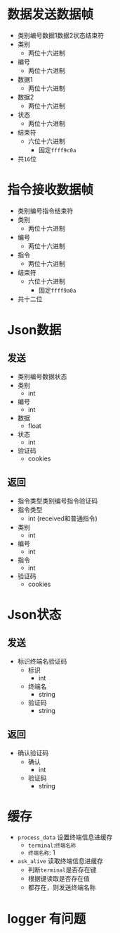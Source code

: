# 数据发送数据帧
- 类别编号数据1数据2状态结束符
- 类别
    - 两位十六进制
- 编号
    - 两位十六进制
- 数据1
    - 两位十六进制
- 数据2
    - 两位十六进制
- 状态
    - 两位十六进制
- 结束符
    - 六位十六进制
        - 固定`ffff9c0a`
- 共`16`位

# 指令接收数据帧
- 类别编号指令结束符
- 类别
    - 两位十六进制
- 编号
    - 两位十六进制
- 指令
    - 两位十六进制
- 结束符
    - 六位十六进制
        - 固定`ffff9a0a`
- 共十二位

# Json数据
## 发送
- 类别编号数据状态
- 类别
    - int
- 编号
    - int
- 数据
    - float
- 状态
    - int
- 验证码
    - cookies
    
## 返回
- 指令类型类别编号指令验证码
- 指令类型
    - int (received和普通指令)
- 类别
    - int
- 编号
    - int
- 指令
    - int
- 验证码
    - cookies

# Json状态
## 发送
- 标识终端名验证码
    - 标识
        - int
    - 终端名
        - string
    - 验证码
        - string
## 返回
- 确认验证码
    - 确认
        - int
    - 验证码
        - string
# 缓存
- `process_data` 设置终端信息进缓存
    - `terminal`:`终端名称`
    - `终端名称`: 1
- `ask_alive` 读取终端信息进缓存
    - 判断`terminal`是否存在键
    - 根据键读取是否存在值
    - 都存在，则发送终端名称


# logger 有问题
